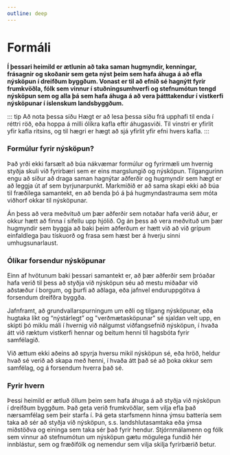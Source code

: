 ```yaml
---
outline: deep
---
```


# Formáli

**Í þessari heimild er ætlunin að taka saman hugmyndir, kenningar, frásagnir og skoðanir sem geta nýst þeim sem hafa áhuga á að efla nýsköpun í dreifðum byggðum. Vonast er til að efnið sé hagnýtt fyrir frumkvöðla, fólk sem vinnur í stuðningsumhverfi og stefnumótun tengd nýsköpun sem og alla þá sem hafa áhuga á að vera þátttakendur í vistkerfi nýsköpunar í íslenskum landsbyggðum.**

::: tip Að nota þessa síðu
Hægt er að lesa þessa síðu frá upphafi til enda í réttri röð, eða hoppa á milli ólíkra kafla eftir áhugasviði. 
Til vinstri er yfirlit yfir kafla ritsins, og til hægri er hægt að sjá yfirlit yfir efni hvers kafla. 
:::

### Formúlur fyrir nýsköpun?

Það yrði ekki farsælt að búa nákvæmar formúlur og fyrirmæli um hvernig styðja skuli við fyrirbæri sem er eins margslungið og nýsköpun. Tilgangurinn engu að síður að draga saman hagnýtar aðferðir og hugmyndir sem hægt er að leggja út af sem byrjunarpunkt. Markmiðið er að sama skapi ekki að búa til fræðilega samantekt, en að benda þó á þá hugmyndastrauma sem móta viðhorf okkar til nýsköpunar.

Án þess að vera meðvituð um þær aðferðir sem notaðar hafa verið áður, er okkur hætt að finna í sífellu upp hjólið. Og án þess að vera meðvituð um þær hugmyndir sem byggja að baki þeim aðferðum er hætt við að við grípum einfaldlega þau tískuorð og frasa sem hæst ber á hverju sinni umhugsunarlaust.


### Ólíkar forsendur nýsköpunar

Einn af hvötunum baki þessari samantekt er, að þær aðferðir sem þróaðar hafa verið til þess að styðja við nýsköpun séu að mestu miðaðar við aðstæður í borgum, og þurfi að aðlaga, eða jafnvel enduruppgötva á forsendum dreifðra byggða.

Jafnframt, að grundvallarspurningum um eðli og tilgang nýsköpunar, eða hugtaka líkt og “nýstárlegt” og "verðmætasköpunar" sé sjaldan velt upp, en skipti þó miklu máli í hvernig við nálgumst viðfangsefnið nýsköpun, í hvaða átt við ræktum vistkerfi hennar og beitum henni til hagsbóta fyrir samfélagið.

Við ættum ekki aðeins að spyrja hversu mikil nýsköpun sé, eða hröð, heldur hvað sé verið að skapa með henni, í hvaða átt það sé að þoka okkur sem samfélag, og á forsendum hverra það sé.

### Fyrir hvern
Þessi heimild er ætluð öllum þeim sem hafa áhuga á að styðja við nýsköpun í dreifðum byggðum. Það geta verið frumkvöðlar, sem vilja efla það nærsamfélag sem þeir starfa í. Þá geta starfsmenn hinna ýmsu battería sem taka að sér að styðja við nýsköpun, s.s. landshlutasamtaka eða ýmsa miðstöðva og eininga sem taka sér það fyrir hendur. Stjórnmálamenn og fólk sem vinnur að stefnumótun um nýsköpun gætu mögulega fundið hér innblástur, sem og fræðifólk og nemendur sem vilja skilja fyrirbærið betur.